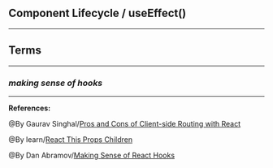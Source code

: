 ## **Component Lifecycle / useEffect()**


-----------------------------------------------


## **Terms**


-----------------------------------------------

### ***making sense of hooks***


-------------------------------------------------------------



**References:**

@By Gaurav Singhal/[Pros and Cons of Client-side Routing with React](https://www.pluralsight.com/guides/pros-and-cons-of-client-side-routing-with-react) 

@By learn/[React This Props Children](https://learn.co/lessons/react-this-props-children)

@By Dan Abramov/[Making Sense of React Hooks](https://dev.to/johnstonlogan/react-hooks-barney-style-1hk7)
